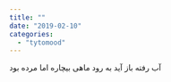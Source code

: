 ```yaml
---
title: ""
date: "2019-02-10"
categories: 
  - "tytomood"
---
```


آب رفته باز آید به رود ماهی بیچاره اما مرده بود
